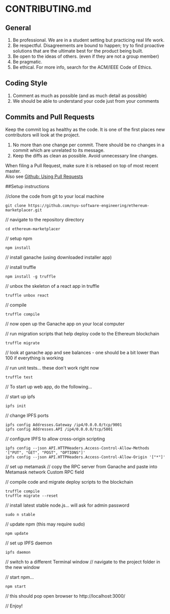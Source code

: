 # CONTRIBUTING.md

## General
1. Be professional. We are in a student setting but practicing real life work.
2. Be respectful. Disagreements are bound to happen; try to find proactive solutions that are the ultimate best
for the product being built.
3. Be open to the ideas of others. (even if they are not a group member)
4. Be pragmatic.
5. Be ethical. For more info, search for the ACM/IEEE Code of Ethics.

## Coding Style
1. Comment as much as possible (and as much detail as possible)
2. We should be able to understand your code just from your comments

## Commits and Pull Requests
Keep the commit log as healthy as the code. It is one of the first places new contributors will look at the project. <br/>

1. No more than one change per commit. There should be no changes in a commit which are unrelated to its message. <br/>
2. Keep the diffs as clean as possible. Avoid unnecessary line changes. <br/>

When filing a Pull Request, make sure it is rebased on top of most recent master. <br/>
Also see [Github: Using Pull Requests](https://help.github.com/articles/about-pull-requests/)


##Setup instructions

//clone the code from git to your local machine
```
git clone https://github.com/nyu-software-engineering/ethereum-marketplacer.git
```

// navigate to the repository directory 
```
cd ethereum-marketplacer
```

// setup npm
```
npm install
```

// install ganache (using downloaded installer app)

// install truffle
```
npm install -g truffle
```

// unbox the skeleton of a react app in truffle
```
truffle unbox react
```

// compile
```
truffle compile
```

// now open up the Ganache app on your local computer

// run migration scripts that help deploy code to the Ethereum blockchain
```
truffle migrate
```

// look at ganache app and see balances - one should be a bit lower than 100 if everything is working

// run unit tests... these don't work right now
```
truffle test 
```


// To start up web app, do the following...

// start up ipfs
```
ipfs init
```

// change IPFS ports
```
ipfs config Addresses.Gateway /ip4/0.0.0.0/tcp/9001
ipfs config Addresses.API /ip4/0.0.0.0/tcp/5001
```

// configure IPFS to allow cross-origin scripting
```
ipfs config --json API.HTTPHeaders.Access-Control-Allow-Methods '["PUT", "GET", "POST", "OPTIONS"]'
ipfs config --json API.HTTPHeaders.Access-Control-Allow-Origin '["*"]'
```

// set up metamask
// copy the RPC server from Ganache and paste into Metamask network Custom RPC field

// compile code and migrate deploy scripts to the blockchain
```
truffle compile
truffle migrate --reset
```

// install latest stable node.js... will ask for admin password
```
sudo n stable 
```

// update npm (this may require sudo)
```
npm update
```

// set up IPFS daemon
```
ipfs daemon
```

// switch to a different Terminal window
// navigate to the project folder in the new window

// start npm...
```
npm start
```

// this should pop open browser to http://localhost:3000/

// Enjoy!
